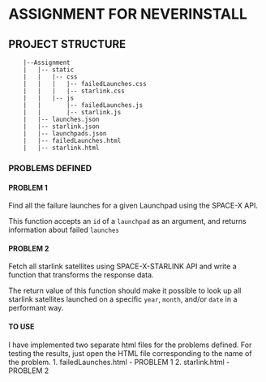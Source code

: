 # ASSIGNMENT FOR NEVERINSTALL

## PROJECT STRUCTURE
```
	|--Assignment
	|	|-- static
	|	|	|-- css
	|	|	|	|-- failedLaunches.css
	|	|	|	|-- starlink.css
	|	|	|-- js
	|	|		|-- failedLaunches.js
	|	|		|-- starlink.js
	|	|-- launches.json
	|	|-- starlink.json
	|	|-- launchpads.json
	|	|-- failedLaunches.html
	|	|-- starlink.html
```

### PROBLEMS DEFINED
#### PROBLEM 1
Find all the failure launches for a given Launchpad using the SPACE-X API.

This function accepts an `id` of a `launchpad` as an argument, and returns information about failed `launches`

#### PROBLEM 2
Fetch all starlink satellites using SPACE-X-STARLINK API and write a function that transforms the response data.

The return value of this function should make it possible to look up all starlink satellites launched on a specific `year`, `month`, and/or `date` in a performant way.


#### TO USE
I have implemented two separate html files for the problems defined. For testing the results, just open the HTML file corresponding to the name of the problem.
	1. failedLaunches.html - PROBLEM 1
	2. starlink.html - PROBLEM 2
